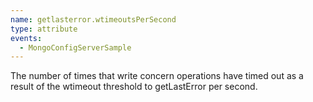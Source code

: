 ```yaml
---
name: getlasterror.wtimeoutsPerSecond
type: attribute
events:
  - MongoConfigServerSample
---
```


The number of times that write concern operations have timed out as a result of the wtimeout threshold to getLastError per second.